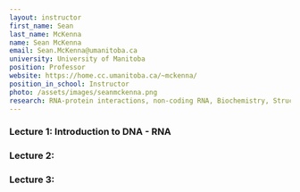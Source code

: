 ```yaml
---
layout: instructor
first_name: Sean
last_name: McKenna
name: Sean McKenna
email: Sean.McKenna@umanitoba.ca
university: University of Manitoba
position: Professor
website: https://home.cc.umanitoba.ca/~mckenna/
position_in_school: Instructor
photo: /assets/images/seanmckenna.png
research: RNA-protein interactions, non-coding RNA, Biochemistry, Structural Biology, Molecular Biology
---
```


### Lecture 1: Introduction to DNA - RNA

### Lecture 2:

### Lecture 3: